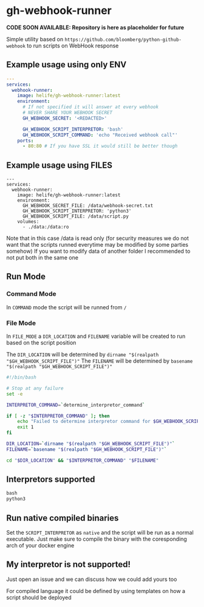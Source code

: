 # gh-webhook-runner

**CODE SOON AVAILABLE: Repository is here as placeholder for future**

Simple utility based on `https://github.com/bloomberg/python-github-webhook` to run scripts on WebHook  response

## Example usage using only ENV

```yaml
---
services:
  webhook-runner:
    image: helife/gh-webhook-runner:latest
    environment: 
      # If not specified it will answer at every webhook
      # NEVER SHARE YOUR WEBHOOK SECRET
      GH_WEBHOOK_SECRET: '<REDACTED>' 

      GH_WEBHOOK_SCRIPT_INTERPRETOR: 'bash'
      GH_WEBHOOK_SCRIPT_COMMAND: 'echo "Received webhook call"'
    ports:
      - 80:80 # If you have SSL it would still be better though
```

## Example usage using FILES
```
---
services:
  webhook-runner:
    image: helife/gh-webhook-runner:latest
    environment:
      GH_WEBHOOK_SECRET_FILE: /data/webhook-secret.txt
      GH_WEBHOOK_SCRIPT_INTERPRETOR: 'python3'
      GH_WEBHOOK_SCRIPT_FILE: /data/script.py
    volumes:
      - ./data:/data:ro
```
Note that in this case /data is read only (for security measures we do not want that the scripts runned everytime may be modified by some parties somehow)
If you want to modify data of another folder I recommended to not put both in the same one

## Run Mode

### Command Mode
In `COMMAND` mode the script will be runned from `/`

### File Mode

In `FILE_MODE` a `DIR_LOCATION` and `FILENAME` variable will be created to run based on the script position

The `DIR_LOCATION` will be determined by `dirname "$(realpath "$GH_WEBHOOK_SCRIPT_FILE")"`
The `FILENAME` will be determined by `basename "$(realpath "$GH_WEBHOOK_SCRIPT_FILE")"`
```bash
#!/bin/bash

# Stop at any failure
set -e

INTERPRETOR_COMMAND=`determine_interpretor_command`

if [ -z "$INTERPRETOR_COMMAND" ]; then
    echo "Failed to determine interpretor command for $GH_WEBHOOK_SCRIPT_INTERPRETOR"
    exit 1
fi

DIR_LOCATION=`dirname "$(realpath "$GH_WEBHOOK_SCRIPT_FILE")"`
FILENAME=`basename "$(realpath "$GH_WEBHOOK_SCRIPT_FILE")"`

cd "$DIR_LOCATION" && "$INTERPRETOR_COMMAND" "$FILENAME"
```

## Interpretors supported
```txt
bash
python3
```

## Run native compiled binaries
Set the `SCRIPT_INTERPRETOR` as `native` and the script will be run as a normal executable.
Just make sure to compile the binary with the coresponding arch of your docker engine

## My interpretor is not supported!

Just open an issue and we can discuss how we could add yours too

For compiled language it could be defined by using templates on how a script should be deployed
